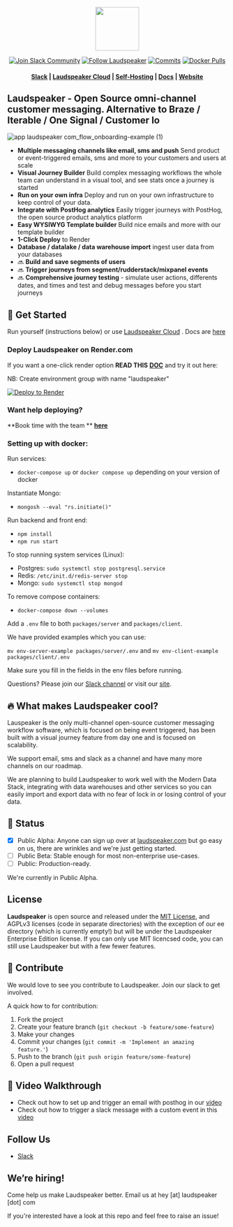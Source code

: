 <p align="center"><a  href="https://laudspeaker.com/"><img  src="https://user-images.githubusercontent.com/7728266/194206039-0faecc9d-c500-4c64-8401-dfbefe501e4a.png"  height="100"/></a></p>

<p align="center">
<a href='https://laudspeakerusers.slack.com/ssb/redirect'><img alt="Join Slack Community" src="https://img.shields.io/badge/slack%20community-join-green"/></a>
<a href='https://twitter.com/laudspeaker'><img alt="Follow Laudspeaker" src="https://img.shields.io/badge/%40laudspeaker-follow-blue"/></a>
<a href='https://img.shields.io/github/commit-activity/m/laudspeaker/laudspeaker'><img alt="Commits" src="https://img.shields.io/github/commit-activity/m/laudspeaker/laudspeaker"/></a>
<a href='https://hub.docker.com/repository/docker/laudspeaker/laudspeaker'><img alt="Docker Pulls" src="https://img.shields.io/docker/pulls/laudspeaker/laudspeaker"></a>

<h4 align="center">
  <a href="https://join.slack.com/t/laudspeakerusers/shared_invite/zt-1li25huaq-BljJUA1Zm8dXvbZViAbMwg">Slack</a> |
  <a href="https://app.laudspeaker.com/login/">Laudspeaker Cloud</a> |
  <a href="https://laudspeaker.com/docs/guides/category/deploy">Self-Hosting</a> |
  <a href="https://laudspeaker.com/docs/guides/overview/intro/">Docs</a> |
  <a href="https://laudspeaker.com/">Website</a>
</h4>
  
</p>

## Laudspeaker - Open Source omni-channel customer messaging. Alternative to Braze / Iterable / One Signal / Customer Io

![app laudspeaker com_flow_onboarding-example (1)](https://user-images.githubusercontent.com/7728266/208761386-5dfe6803-16d1-47ca-98f4-45d77ff6058e.png)

- **Multiple messaging channels like email, sms and push** Send product or event-triggered emails, sms and more to your customers and users at scale
- **Visual Journey Builder** Build complex messaging workflows the whole team can understand in a visual tool, and see stats once a journey is started
- **Run on your own infra** Deploy and run on your own infrastructure to keep control of your data.
- **Integrate with PostHog analytics** Easily trigger journeys with PostHog, the open source product analytics platform
- **Easy WYSIWYG Template builder** Build nice emails and more with our template builder
- **1-Click Deploy** to Render
- **Database / datalake / data warehouse import** ingest user data from your databases
- 🔜 **Build and save segments of users**
- 🔜 **Trigger journeys from segment/rudderstack/mixpanel events**
- 🔜 **Comprehensive journey testing** - simulate user actions, differents dates, and times and test and debug messages before you start journeys

## 🚀 Get Started

Run yourself (instructions below) or use [Laudspeaker Cloud](https://app.laudspeaker.com/login) . Docs are [here](https://laudspeaker.com/docs/guides/overview/intro/)

### Deploy Laudspeaker on Render.com

If you want a one-click render option **READ THIS** <a href="https://laudspeaker.com/docs/guides/deploy/options">**DOC**</a> and try it out here:

NB: Create environment group with name "laudspeaker"

<a href="https://render.com/deploy?repo=https://github.com/laudspeaker/laudspeaker/tree/production">
<img src="https://render.com/images/deploy-to-render-button.svg" alt="Deploy to Render">
</a>

### Want help deploying?

**Book time with the team ** <a href="https://cal.com/laudspeaker-mahamad/20min-set-up">**here**</a> 

### Setting up with docker:

Run services:

- `docker-compose up` or `docker compose up` depending on your version of docker

Instantiate Mongo:

- `mongosh --eval "rs.initiate()"`

Run backend and front end:

- `npm install`
- `npm run start`

To stop running system services (Linux):

- Postgres: `sudo systemctl stop postgresql.service`
- Redis: `/etc/init.d/redis-server stop`
- Mongo: `sudo systemctl stop mongod`

To remove compose containers:

- `docker-compose down --volumes`

Add a `.env` file to both `packages/server` and `packages/client`.

We have provided examples which you can use:

`mv env-server-example packages/server/.env` and `mv env-client-example packages/client/.env`

Make sure you fill in the fields in the env files before running.

Questions? Please join our [Slack channel](https://join.slack.com/t/laudspeakerusers/shared_invite/zt-1io0f6u50-rSCnNtqkJT6QIdbPOyJh6g) or visit our [site](https://laudspeaker.com/).

## 🔥 What makes Laudspeaker cool?

Lauspeaker is the only multi-channel open-source customer messaging workflow software, which is focused on being event triggered, has been built with a visual journey feature from day one and is focused on scalability.

We support email, sms and slack as a channel and have many more channels on our roadmap.

We are planning to build Laudspeaker to work well with the Modern Data Stack, integrating with data warehouses and other services so you can easily import and export data with no fear of lock in or losing control of your data.

## 🐥 Status

- [x] Public Alpha: Anyone can sign up over at [laudspeaker.com](https://laudspeaker.com) but go easy on us, there are wrinkles and we're just getting started.
- [ ] Public Beta: Stable enough for most non-enterprise use-cases.
- [ ] Public: Production-ready.

We're currently in Public Alpha.

## License

**Laudspeaker** is open source and released under the [MIT License][mit_license], and AGPLv3 licenses (code in separate directories) with the exception of our ee directory (which is currently empty!) but will be under the Laudspeaker Enterprise Edition license. If you can only use MIT licencsed code, you can still use Laudspeaker but with a few fewer features.

## 🌱 Contribute

We would love to see you contribute to Laudspeaker. Join our slack to get involved.

A quick how to for contribution:

1. Fork the project
2. Create your feature branch (`git checkout -b feature/some-feature`)
3. Make your changes
4. Commit your changes (`git commit -m 'Implement an amazing feature.'`)
5. Push to the branch (`git push origin feature/some-feature`)
6. Open a pull request

## 🎥 Video Walkthrough

- Check out how to set up and trigger an email with posthog in our [video](https://vimeo.com/763728112)
- Check out how to trigger a slack message with a custom event in this [video](https://www.loom.com/share/8e1d349ceed24d2bb50280db36b19214)

## Follow Us

- [Slack][slack]

[slack]: https://join.slack.com/t/laudspeakerusers/shared_invite/zt-1li25huaq-BljJUA1Zm8dXvbZViAbMwg
[twitter]: https://twitter.com/laudspeaker
[mit_license]: https://opensource.org/licenses/MIT

## We’re hiring!

Come help us make Laudspeaker better. Email us at hey [at] laudspeaker [dot] com

If you're interested have a look at this repo and feel free to raise an issue!

<!---
-  [Laudspeaker Blog][laudspeaker-blog]

-  [LinkedIn][linkedin]

-  [dev.to][devto]

-  [Medium][medium]

-  [YouTube][youtube]

-  [HackerNews][hackernews]

-  [Product Hunt][producthunt]
-->

<!---[devto]: https://dev.to/rudderstack
[youtube]: https://www.youtube.com/channel/UCgV-B77bV_-LOmKYHw8jvBw
[laudspeaker-blog]: https://laudspeaker.com/blog/
[hackernews]: https://news.ycombinator.com/
[producthunt]: https://www.producthunt.com/posts/laudspeaker
[agplv3_license]: https://www.gnu.org/licenses/agpl-3.0-standalone.html
[laudspeaker_ee_license]: https://www.mongodb.com/licensing/server-side-public-license

-->

